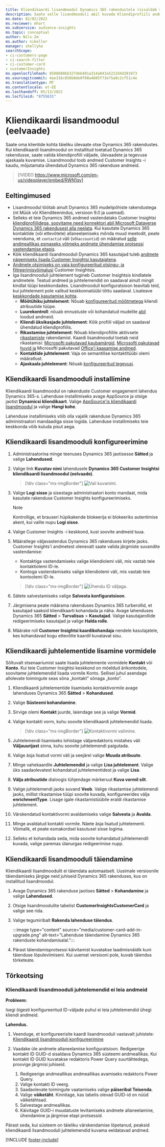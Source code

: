 ```yaml
---
title: Kliendikaardi lisandmoodul Dynamics 365 rakendustele (sisaldab videot)
description: Saate selle lisandmooduli abil kuvada Kliendiprofiili andmed Customer Insightsist Dynamics 365 rakendustes.
ms.date: 02/02/2022
ms.reviewer: mhart
ms.subservice: audience-insights
ms.topic: conceptual
author: Nils-2m
ms.author: nikeller
manager: shellyha
searchScope:
- ci-customers-page
- ci-search-filter
- ci-customer-card
- customerInsights
ms.openlocfilehash: 8508880bb3274bb491a314a043a5222d4d381073
ms.sourcegitcommit: 4ae316c856b8de0f08a4605f73e75a8c2cf51c4e
ms.translationtype: MT
ms.contentlocale: et-EE
ms.lasthandoff: 05/13/2022
ms.locfileid: "8755631"
---
```

# <a name="customer-card-add-in-preview"></a>Kliendikaardi lisandmoodul (eelvaade)

Saate oma klientide kohta täieliku ülevaate otse Dynamics 365 rakendustes. Kui kliendikaardi lisandmoodul on installitud toetatud Dynamics 365 rakendusse, saate valida kliendiprofiili väljade, ülevaadete ja tegevuse ajaskaala kuvamise. Lisandmoodul toob andmed Customer Insights -i kaudu, mõjutamata ühendatud Dynamics 365 rakenduse andmeid.

> [!VIDEO https://www.microsoft.com/en-us/videoplayer/embed/RWN1qv]

## <a name="prerequisites"></a>Eeltingimused

- Lisandmoodul töötab ainult Dynamics 365 mudelipõhiste rakendustega (nt Müük või Klienditeenindus, versioon 9.0 ja uuemad).
- Selleks et teie Dynamics 365 andmed vastendataks Customer Insightsi [kliendiprofiilidega, soovitame need konnektori abil Microsoft Dataverse Dynamics 365 rakendusest alla neelata](connect-power-query.md). Kui kasutate Dynamics 365 kontaktide (või ettevõtete) allaneelamiseks mõnda muud meetodit, peate veenduma, et `contactid` väli (või`accountid`) on määratud [selle andmeallikas esmaseks võtmeks andmete ühendamise protsessi vastendamise etapis](map-entities.md#select-primary-key-and-semantic-type-for-attributes).
- Kõik kliendikaardi lisandmooduli Dynamics 365 kasutajad tuleb [andmete nägemiseks lisada Customer Insightsi kasutajatena](permissions.md).
- [Andmete otsimiseks on vaja konfigureeritud otsingu- ja filtreerimisvõimalusi](search-filter-index.md) Customer Insightsis.
- Iga lisandmooduli juhtelement tugineb Customer Insightsis kindlatele andmetele. Teatud andmed ja juhtelemendid on saadaval ainult mingit kindlat tüüpi keskkondades. Lisandmooduli konfiguratsioon teavitab teid, kui juhtelement pole valitud keskkonnatüübi tõttu saadaval. Lisateave [keskkondade kasutamise kohta](work-with-business-accounts.md).
  - **Mõõtühiku juhtelement**: Nõuab [konfigureeritud mõõtmetega](measures.md) kliendi atribuutide tüüpe.
  - **Luurekontroll**: nõuab ennustuste või kohandatud mudelite [abil](predictions-overview.md) loodud andmeid.
  - **Kliendi üksikasjade juhtelement**: Kõik profiili väljad on saadaval ühendatud kliendiprofiilis.
  - **Rikastamise juhtelement**: Nõuab kliendiprofiilile aktiivsete [rikastamiste](enrichment-hub.md) rakendamist. Kaardi lisandmoodul toetab neid rikastamisi: [Microsofti pakutavad kaubamärgid](enrichment-microsoft.md), [Microsofti pakutavad huvid ja](enrichment-microsoft.md) Microsofti pakutavad [Office'i kaasamise andmed](enrichment-office.md).
  - **Kontaktide juhtelement**: Vaja on semantilise kontaktitüübi olemi määratlust.
  - **Ajaskaala juhtelement**: Nõuab [konfigureeritud tegevusi](activities.md).

## <a name="install-the-customer-card-add-in"></a>Kliendikaardi lisandmooduli installimine

Kliendikaardi lisandmoodul on rakenduste Customer engagement lahendus Dynamics 365-s. Lahenduse installimiseks avage AppSource ja otsige jaotist **Dynamicsi kliendikaart**. Valige [AppSource'is kliendikaardi lisandmoodul](https://appsource.microsoft.com/product/dynamics-365/mscrm.dynamics_365_customer_insights_customer_card_addin?tab=Overview) ja valige **Hangi kohe**.

Lahenduse installimiseks võib olla vajalik rakenduse Dynamics 365 administraatori mandaadiga sisse logida. Lahenduse installimiseks teie keskkonda võib kuluda pisut aega.

## <a name="configure-the-customer-card-add-in"></a>Kliendikaardi lisandmooduli konfigureerimine

1. Administraatorina minge teenuses Dynamics 365 jaotisesse **Sätted** ja valige **Lahendused**.

1. Valige link **Kuvatav nimi** lahendusele **Dynamics 365 Customer Insightsi kliendikaardi lisandmoodul (eelvaade)**.

   > [!div class="mx-imgBorder"]
   > ![Vali kuvanimi.](media/select-display-name.png "Valige kuvatav nimi.")

1. Valige **Logi sisse** ja sisestage administraatori konto mandaat, mida kasutate rakenduse Customer Insights konfigureerimiseks.

   > [!NOTE]
   > Kontrollige, et brauseri hüpikakende blokeerija ei blokeeriks autentimise akent, kui valite nupu **Logi sisse**.

1. Valige Customer Insights -i keskkond, kust soovite andmeid tuua.

1. Määratlege väljavastendus Dynamics 365 rakenduses kirjete jaoks. Customer Insights'i andmetest olenevalt saate valida järgmiste suvandite vastendamise:
   - Kontaktiga vastendamiseks valige kliendiolemi väli, mis vastab teie kontaktiolemi ID-le.
   - Kontoga vastendamiseks valige kliendiolemi väli, mis vastab teie kontoolemi ID-le.

   > [!div class="mx-imgBorder"]
   > ![Ühendu ID väljaga.](media/contact-id-field.png "Kontakti ID väli.")

1. Sätete salvestamiseks valige **Salvesta konfiguratsioon**.

1. Järgmisena peate määrama rakenduses Dynamics 365 turberollid, et kasutajad saaksid kliendikaarti kohandada ja näha. Avage lahenduses Dynamics 365 **Sätted** > **Turvalisus** > **Kasutajad**. Valige kasutajarollide redigeerimiseks kasutajad ja valige **Halda rolle**.

1. Määrake roll **Customer Insightsi kaardikohandaja** nendele kasutajatele, kes kohandavad kogu ettevõtte kaardil kuvatavat sisu.

## <a name="add-customer-card-controls-to-forms"></a>Kliendikaardi juhtelementide lisamine vormidele

Sõltuvalt stsenaariumist saate lisada juhtelemente vormidele **Kontakt** või **Konto**. Kui teie Customer Insightsi keskkond on mõeldud ärikontodele, soovitame juhtelemendid lisada vormile Konto. Sellisel juhul asendage allolevate toimingute seas sõna „kontakt” sõnaga „konto”.

1. Kliendikaardi juhtelementide lisamiseks kontaktivormile avage lahenduses Dynamics 365 **Sätted** > **Kohandused**.

1. Valige **Süsteemi kohandamine**.

1. Sirvige olemi **Kontakt** juurde, laiendage see ja valige **Vormid**.

1. Valige kontakti vorm, kuhu soovite kliendikaardi juhtelemendid lisada.

    > [!div class="mx-imgBorder"]
    > ![Kontaktivormi valimine.](media/contact-active-forms.png "Kontaktivormi valimine.")

1. Juhtelemendi lisamiseks lohistage väljaredaktoris mistahes väli **Väljauurijast** sinna, kuhu soovite juhtelemendi paigutada.

1. Valige äsja lisatud vormi väli ja seejärel valige **Muuda atribuute**.

1. Minge vahekaardile **Juhtelemendid** ja valige **Lisa juhtelement**. Valige üks saadaolevatest kohandatud juhtelementidest ja valige **Lisa**.

1. **Välja atribuutide** dialoogis tühjendage märkeruut **Kuva vormil silt**.

1. Valige juhtelemendi jaoks suvand **Veeb**. Valige rikastamise juhtelemendi jaoks, millist rikastamise tüüpi soovite kuvada, konfigureerides välja **enrichmentType**. Lisage igale rikastamistüübile eraldi rikastamise juhtelement.

1. Värskendatud kontaktivormi avaldamiseks valige **Salvesta** ja **Avalda**.

1. Minge avaldatud kontakti vormile. Näete äsja lisatud juhtelementi. Võimalik, et peate esmakordsel kasutusel sisse logima.

1. Selleks et kohandada seda, mida soovite kohandatud juhtelemendil kuvada, valige paremas ülanurgas redigeerimise nupp.

## <a name="upgrade-customer-card-add-in"></a>Kliendikaardi lisandmooduli täiendamine

Kliendikaardi lisandmoodulit ei täiendata automaatselt. Uusimale versioonile täiendamiseks järgige neid juhiseid Dynamics 365 rakenduses, kus on installitud lisandmoodul.

1. Avage Dynamics 365 rakenduse jaotises **Sätted** > **Kohandamine** ja valige **Lahendused**.

1. Otsige lisandmoodulite tabelist **CustomerInsightsCustomerCard** ja valige see rida.

1. Valige tegumiribalt **Rakenda lahenduse täiendus**.

   :::image type="content" source="media/customer-card-add-in-upgrade.png" alt-text="Lahenduse täiendamine Dynamics 365 rakenduste kohandamisalal.":::

1. Pärast täiendamisprotsessi käivitamist kuvatakse laadimisnäidik kuni täienduse lõpuleviimiseni. Kui uuemat versiooni pole, kuvab täiendus tõrketeate.

## <a name="troubleshooting"></a>Tõrkeotsing

### <a name="controls-from-customer-card-add-in-dont-find-data"></a>Kliendikaardi lisandmooduli juhtelemendid ei leia andmeid

**Probleem:**

Isegi õigesti konfigureeritud ID-väljade puhul ei leia juhtelemendid ühegi kliendi andmeid.  

**Lahendus.**

1. Veenduge, et konfigureerisite kaardi lisandmooduli vastavalt juhistele: [Kliendikaardi lisandmooduli konfigureerimine](#configure-the-customer-card-add-in)

1. Vaadake üle andmete allaneelamise konfiguratsioon. Redigeerige kontakti ID GUID-d sisaldava Dynamics 365 süsteemi andmeallikas. Kui kontakti ID GUID kuvatakse redaktoris Power Query suurtähtedega, proovige järgmisi juhiseid.
    1. Redigeerige andmeallikas andmeallikas avamiseks redaktoris Power Query.
    1. Valige kontakti ID veerg.
    1. Saadaolevate toimingute vaatamiseks valige **päiseribal Teisenda**.
    1. Valige **väiketäht**. Kinnitage, kas tabelis olevad GUID-id on nüüd väiketähtsad.
    1. Salvestage andmeallikas.
    1. Käivitage GUID-i muudatuste levitamiseks andmete allaneelamine, ühendamine ja järgmise etapi protsessid.

Pärast seda, kui süsteem on täieliku värskendamise lõpetanud, peaksid kliendikaardi lisandmooduli juhtelemendid kuvama eeldatavad andmed.

[!INCLUDE [footer-include](includes/footer-banner.md)]
